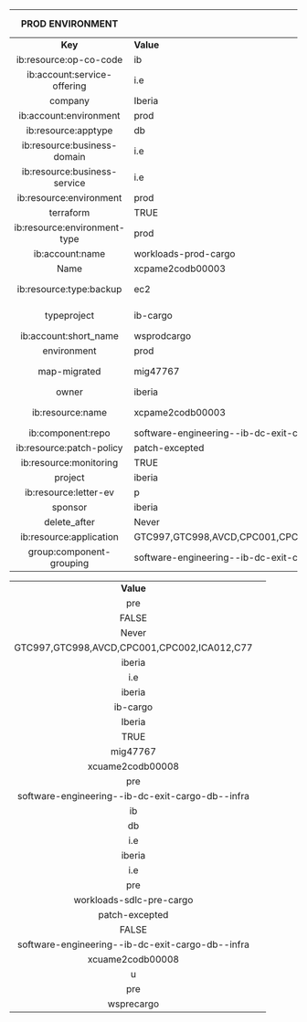 ﻿|PROD ENVIRONMENT||PRE ENVIRONMENT|||
| :-: | - | :-: | :- | :- |
|**Key**|**Value**||**Key**||
|ib:resource:op-co-code|ib||environment||
|ib:account:service-offering|i.e||ib:resource:type:backup||
|company|Iberia||delete\_after||
|ib:account:environment|prod||ib:resource:application||
|ib:resource:apptype|db||owner||
|ib:resource:business-domain|i.e||ib:resource:business-service||
|ib:resource:business-service|i.e||project||
|ib:resource:environment|prod||typeproject||
|terraform|TRUE||company||
|ib:resource:environment-type|prod||terraform||
|ib:account:name|workloads-prod-cargo||map-migrated||
|Name|xcpame2codb00003||Name||
|ib:resource:type:backup|ec2||ib:resource:environment-type||
|typeproject|ib-cargo||group:component-grouping||
|ib:account:short\_name|wsprodcargo||ib:resource:op-co-code||
|environment|prod||ib:resource:apptype||
|map-migrated|mig47767||ib:account:service-offering||
|owner|iberia||sponsor||
|ib:resource:name|xcpame2codb00003||ib:resource:business-domain||
|ib:component:repo|software-engineering--ib-dc-exit-cargo-db--infra||ib:account:environment||
|ib:resource:patch-policy|patch-excepted||ib:account:name||
|ib:resource:monitoring|TRUE||ib:resource:patch-policy||
|project|iberia||ib:resource:monitoring||
|ib:resource:letter-ev|p||ib:component:repo||
|sponsor|iberia||ib:resource:name||
|delete\_after|Never||ib:resource:letter-ev||
|ib:resource:application|GTC997,GTC998,AVCD,CPC001,CPC002,ICA012,C77||ib:resource:environment||
|group:component-grouping|software-engineering--ib-dc-exit-cargo-db--infra||ib:account:short\_name||



|||
| :-: | - |
|**Value**||
|pre||
|FALSE||
|Never||
|GTC997,GTC998,AVCD,CPC001,CPC002,ICA012,C77||
|iberia||
|i.e||
|iberia||
|ib-cargo||
|Iberia||
|TRUE||
|mig47767||
|xcuame2codb00008||
|pre||
|software-engineering--ib-dc-exit-cargo-db--infra||
|ib||
|db||
|i.e||
|iberia||
|i.e||
|pre||
|workloads-sdlc-pre-cargo||
|patch-excepted||
|FALSE||
|software-engineering--ib-dc-exit-cargo-db--infra||
|xcuame2codb00008||
|u||
|pre||
|wsprecargo||


